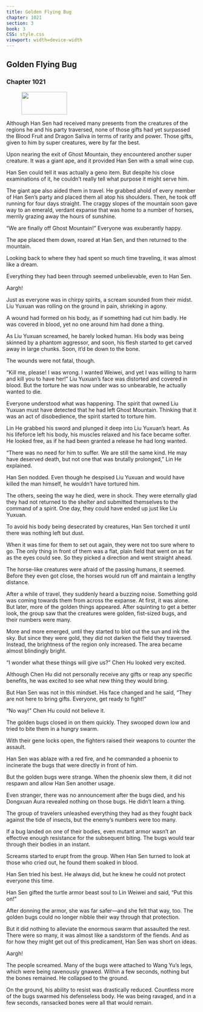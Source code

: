 ```yaml
---
title: Golden Flying Bug
chapter: 1021
section: 3
book: 3
CSS: style.css
viewport: width=device-width
---
```


## Golden Flying Bug

### Chapter 1021

<figure>
	<img src="../Images/gem.gif" alt="" id="gem" width="120" height="60" />
</figure>

Although Han Sen had received many presents from the creatures of the regions he and his party traversed, none of those gifts had yet surpassed the Blood Fruit and Dragon Saliva in terms of rarity and power. Those gifts, given to him by super creatures, were by far the best.

Upon nearing the exit of Ghost Mountain, they encountered another super creature. It was a giant ape, and it provided Han Sen with a small wine cup.

Han Sen could tell it was actually a geno item. But despite his close examinations of it, he couldn’t really tell what purpose it might serve him.

The giant ape also aided them in travel. He grabbed ahold of every member of Han Sen’s party and placed them all atop his shoulders. Then, he took off running for four days straight. The craggy slopes of the mountain soon gave way to an emerald, verdant expanse that was home to a number of horses, merrily grazing away the hours of sunshine.

“We are finally off Ghost Mountain!” Everyone was exuberantly happy.

The ape placed them down, roared at Han Sen, and then returned to the mountain.

Looking back to where they had spent so much time traveling, it was almost like a dream.

Everything they had been through seemed unbelievable, even to Han Sen.

Aargh!

Just as everyone was in chirpy spirits, a scream sounded from their midst. Liu Yuxuan was rolling on the ground in pain, shrieking in agony.

A wound had formed on his body, as if something had cut him badly. He was covered in blood, yet no one around him had done a thing.

As Liu Yuxuan screamed, he barely looked human. His body was being skinned by a phantom aggressor, and soon, his flesh started to get carved away in large chunks. Soon, it’d be down to the bone.

The wounds were not fatal, though.

“Kill me, please! I was wrong. I wanted Weiwei, and yet I was willing to harm and kill you to have her!” Liu Yuxuan’s face was distorted and covered in blood. But the torture he was now under was so unbearable, he actually wanted to die.

Everyone understood what was happening. The spirit that owned Liu Yuxuan must have detected that he had left Ghost Mountain. Thinking that it was an act of disobedience, the spirit started to torture him.

Lin He grabbed his sword and plunged it deep into Liu Yuxuan’s heart. As his lifeforce left his body, his muscles relaxed and his face became softer. He looked free, as if he had been granted a release he had long wanted.

“There was no need for him to suffer. We are still the same kind. He may have deserved death, but not one that was brutally prolonged,” Lin He explained.

Han Sen nodded. Even though he despised Liu Yuxuan and would have killed the man himself, he wouldn’t have tortured him.

The others, seeing the way he died, were in shock. They were eternally glad they had not returned to the shelter and submitted themselves to the command of a spirit. One day, they could have ended up just like Liu Yuxuan.

To avoid his body being desecrated by creatures, Han Sen torched it until there was nothing left but dust.

When it was time for them to set out again, they were not too sure where to go. The only thing in front of them was a flat, plain field that went on as far as the eyes could see. So they picked a direction and went straight ahead.

The horse-like creatures were afraid of the passing humans, it seemed. Before they even got close, the horses would run off and maintain a lengthy distance.

After a while of travel, they suddenly heard a buzzing noise. Something gold was coming towards them from across the expanse. At first, it was alone. But later, more of the golden things appeared. After squinting to get a better look, the group saw that the creatures were golden, fist-sized bugs, and their numbers were many.

More and more emerged, until they started to blot out the sun and ink the sky. But since they were gold, they did not darken the field they traversed. Instead, the brightness of the region only increased. The area became almost blindingly bright.

“I wonder what these things will give us?” Chen Hu looked very excited.

Although Chen Hu did not personally receive any gifts or reap any specific benefits, he was excited to see what new thing they would bring.

But Han Sen was not in this mindset. His face changed and he said, “They are not here to bring gifts. Everyone, get ready to fight!”

“No way!” Chen Hu could not believe it.

The golden bugs closed in on them quickly. They swooped down low and tried to bite them in a hungry swarm.

With their gene locks open, the fighters raised their weapons to counter the assault.

Han Sen was ablaze with a red fire, and he commanded a phoenix to incinerate the bugs that were directly in front of him.

But the golden bugs were strange. When the phoenix slew them, it did not respawn and allow Han Sen another usage.

Even stranger, there was no announcement after the bugs died, and his Dongxuan Aura revealed nothing on those bugs. He didn’t learn a thing.

The group of travelers unleashed everything they had as they fought back against the tide of insects, but the enemy’s numbers were too many.

If a bug landed on one of their bodies, even mutant armor wasn’t an effective enough resistance for the subsequent biting. The bugs would tear through their bodies in an instant.

Screams started to erupt from the group. When Han Sen turned to look at those who cried out, he found them soaked in blood.

Han Sen tried his best. He always did, but he knew he could not protect everyone this time.

Han Sen gifted the turtle armor beast soul to Lin Weiwei and said, “Put this on!”

After donning the armor, she was far safer—and she felt that way, too. The golden bugs could no longer nibble their way through that protection.

But it did nothing to alleviate the enormous swarm that assaulted the rest. There were so many, it was almost like a sandstorm of the fiends. And as for how they might get out of this predicament, Han Sen was short on ideas.

Aargh!

The people screamed. Many of the bugs were attached to Wang Yu’s legs, which were being ravenously gnawed. Within a few seconds, nothing but the bones remained. He collapsed to the ground.

On the ground, his ability to resist was drastically reduced. Countless more of the bugs swarmed his defenseless body. He was being ravaged, and in a few seconds, ransacked bones were all that would remain.